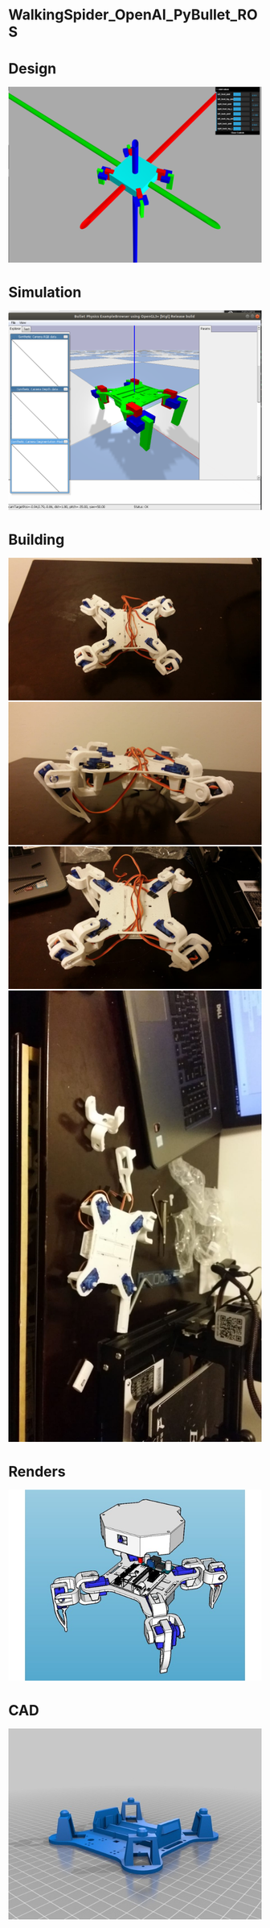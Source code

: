 # WalkingSpider_OpenAI_PyBullet_ROS

# Design
![spider](/images/URDF.png)

# Simulation
![spider](/images/PyBullet.png)

# Building
![spider](/images/spider(2).jpeg)
![spider](/images/spider(4).jpeg)
![spider](/images/spider(8).jpeg)
![spider](/images/spider(1).jpeg)

# Renders

![spider](/images/RENDERS/316355f2d4c8946b148594827b7de545_preview_featured.jpg)

# CAD
![spider](/images/CAD/1aab238b7800d3096ec45e017554c280_preview_featured.jpg)


